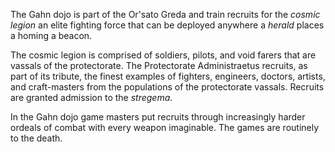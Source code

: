 The Gahn dojo is part of the Or'sato Greda and train recruits for the _cosmic legion_ an elite fighting force that can be deployed anywhere a _herald_ places a homing a beacon.

The cosmic legion is comprised of soldiers, pilots, and void farers that are vassals of the protectorate. The Protectorate Administraetus recruits, as part of its tribute, the finest examples of fighters, engineers, doctors, artists, and craft-masters from the populations of the protectorate vassals. Recruits are granted admission to the _stregema_.

In the Gahn dojo game masters put recruits through increasingly harder ordeals of combat with every weapon imaginable. The games are routinely to the death.
